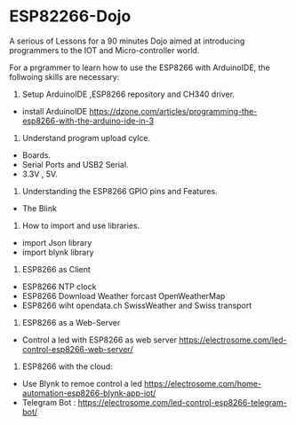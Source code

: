 # ESP82266-Dojo
A serious of Lessons for a 90 minutes Dojo aimed at introducing  programmers to the IOT and Micro-controller world.

For a prgrammer to learn how to use the ESP8266 with ArduinoIDE, the follwoing skills are necessary:

1. Setup ArduinoIDE ,ESP8266 repository and CH340 driver.
  * install ArduinoIDE https://dzone.com/articles/programming-the-esp8266-with-the-arduino-ide-in-3
1. Understand program upload cylce. 
  * Boards. 
  * Serial Ports and USB2 Serial. 
  * 3.3V , 5V. 
1. Understanding the ESP8266 GPIO pins and Features. 
  * The Blink
1. How to import and use libraries.
  * import Json library
  * import blynk library
1. ESP8266 as Client
  * ESP8266 NTP clock
  * ESP8266 Download Weather forcast OpenWeatherMap
  * ESP8266 wiht opendata.ch SwissWeather and Swiss transport
1. ESP8266 as a Web-Server
  * Control a led with ESP8266 as web server https://electrosome.com/led-control-esp8266-web-server/
1. ESP8266 with the cloud:
  * Use Blynk to remoe control a led https://electrosome.com/home-automation-esp8266-blynk-app-iot/
  * Telegram Bot : https://electrosome.com/led-control-esp8266-telegram-bot/
